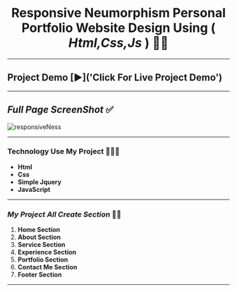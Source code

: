 # <center>Responsive Neumorphism Personal Portfolio Website Design Using ( ***Html,Css,Js*** ) 👩‍💻 </center>
***
## Project Demo [▶]('Click For Live Project Demo')
***
## *Full Page ScreenShot* ✅
![responsiveNess](https://user-images.githubusercontent.com/106918656/200102595-c0c0ef38-48fa-4245-ae16-f1658694cba3.png)

***

### **Technology Use My Project** 👩🏾‍💻

- **Html**
- **Css**
- **Simple Jquery**
- **JavaScript**
***
### *My Project All Create Section* 👵🏿

1. **Home Section**
2. **About Section**
3. **Service Section**
4. **Experience Section**
5. **Portfolio Section**
6. **Contact Me Section**
7. **Footer Section**
***
<style>
  .img{
    border:.3rem solid #22577a;
    border-radius:.3rem;
    padding:.2rem;
  }
  </style>